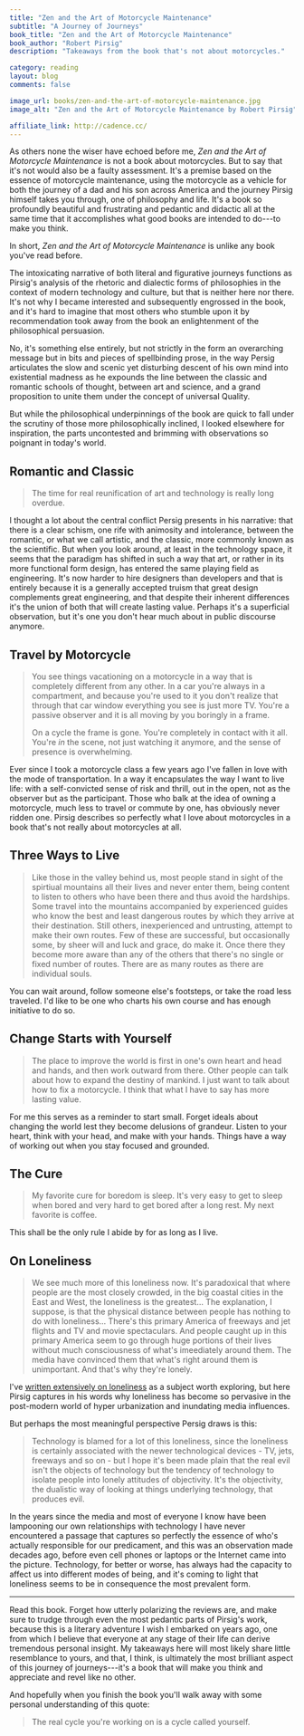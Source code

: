 ```yaml
---
title: "Zen and the Art of Motorcycle Maintenance"
subtitle: "A Journey of Journeys"
book_title: "Zen and the Art of Motorcycle Maintenance"
book_author: "Robert Pirsig"
description: "Takeaways from the book that's not about motorcycles."

category: reading
layout: blog
comments: false

image_url: books/zen-and-the-art-of-motorcycle-maintenance.jpg
image_alt: "Zen and the Art of Motorcycle Maintenance by Robert Pirsig"

affiliate_link: http://cadence.cc/
---
```


As others none the wiser have echoed before me, *Zen and the Art of Motorcycle Maintenance* is not a book about motorcycles. But to say that it's not would also be a faulty assessment. It's a premise based on the essence of motorcycle maintenance, using the motorcycle as a vehicle for both the journey of a dad and his son across America and the journey Pirsig himself takes you through, one of philosophy and life. It's a book so profoundly beautiful and frustrating and pedantic and didactic all at the same time that it accomplishes what good books are intended to do---to make you think.

In short, *Zen and the Art of Motorcycle Maintenance* is unlike any book you've read before.

The intoxicating narrative of both literal and figurative journeys functions as Pirsig's analysis of the rhetoric and dialectic forms of philosophies in the context of modern technology and culture, but that is neither here nor there. It's not why I became interested and subsequently engrossed in the book, and it's hard to imagine that most others who stumble upon it by recommendation took away from the book an enlightenment of the philosophical persuasion.

No, it's something else entirely, but not strictly in the form an overarching message but in bits and pieces of spellbinding prose, in the way Persig articulates the slow and scenic yet disturbing descent of his own mind into existential madness as he expounds the line between the classic and romantic schools of thought, between art and science, and a grand proposition to unite them under the concept of universal Quality.

But while the philosophical underpinnings of the book are quick to fall under the scrutiny of those more philosophically inclined, I looked elsewhere for inspiration, the parts uncontested and brimming with observations so poignant in today's world.

## Romantic and Classic

> The time for real reunification of art and technology is really long overdue.

I thought a lot about the central conflict Persig presents in his narrative: that there is a clear schism, one rife with animosity and intolerance, between the romantic, or what we call artistic, and the classic, more commonly known as the scientific. But when you look around, at least in the technology space, it seems that the paradigm has shifted in such a way that art, or rather in its more functional form design, has entered the same playing field as engineering. It's now harder to hire designers than developers and that is entirely because it is a generally accepted truism that great design complements great engineering, and that despite their inherent differences it's the union of both that will create lasting value. Perhaps it's a superficial observation, but it's one you don't hear much about in public discourse anymore.

## Travel by Motorcycle

> You see things vacationing on a motorcycle in a way that is completely different from any other. In a car you're always in a compartment, and because you're used to it you don't realize that through that car window everything you see is just more TV. You're a passive observer and it is all moving by you boringly in a frame.
>
> On a cycle the frame is gone. You're completely in contact with it all. You're *in* the scene, not just watching it anymore, and the sense of presence is overwhelming.

Ever since I took a motorcycle class a few years ago I've fallen in love with the mode of transportation. In a way it encapsulates the way I want to live life: with a self-convicted sense of risk and thrill, out in the open, not as the observer but as the participant. Those who balk at the idea of owning a motorcycle, much less to travel or commute by one, has obviously never ridden one. Pirsig describes so perfectly what I love about motorcycles in a book that's not really about motorcycles at all.

## Three Ways to Live

> Like those in the valley behind us, most people stand in sight of the spirtiual mountains all their lives and never enter them, being content to listen to others who have been there and thus avoid the hardships. Some travel into the mountains accompanied by experienced guides who know the best and least dangerous routes by which they arrive at their destination. Still others, inexperienced and untrusting, attempt to make their own routes. Few of these are successful, but occasionally some, by sheer will and luck and grace, do make it. Once there they become more aware than any of the others that there's no single or fixed number of routes. There are as many routes as there are individual souls.

You can wait around, follow someone else's footsteps, or take the road less traveled. I'd like to be one who charts his own course and has enough initiative to do so.

## Change Starts with Yourself

> The place to improve the world is first in one's own heart and head and hands, and then work outward from there. Other people can talk about how to expand the destiny of mankind. I just want to talk about how to fix a motorcycle. I think that what I have to say has more lasting value.

For me this serves as a reminder to start small. Forget ideals about changing the world lest they become delusions of grandeur. Listen to your heart, think with your head, and make with your hands. Things have a way of working out when you stay focused and grounded.


## The Cure

> My favorite cure for boredom is sleep. It's very easy to get to sleep when bored and very hard to get bored after a long rest. My next favorite is coffee.

This shall be the only rule I abide by for as long as I live.

## On Loneliness

> We see much more of this loneliness now. It's paradoxical that where people are the most closely crowded, in the big coastal cities in the East and West, the loneliness is the greatest... The explanation, I suppose, is that the physical distance between people has nothing to do with loneliness... There's this primary America of freeways and jet flights and TV and movie spectaculars. And people caught up in this primary America seem to go through huge portions of their lives without much consciousness of what's imeediately around them. The media have convinced them that what's right around them is unimportant. And that's why they're lonely.

I've [written extensively on loneliness](/writing/forever-alone/) as a subject worth exploring, but here Pirsig captures in his words why loneliness has become so pervasive in the post-modern world of hyper urbanization and inundating media influences.

But perhaps the most meaningful perspective Persig draws is this:

> Technology is blamed for a lot of this loneliness, since the loneliness is certainly associated with the newer technological devices - TV, jets, freeways and so on - but I hope it's been made plain that the real evil isn't the objects of technology but the tendency of technology to isolate people into lonely attitudes of objectivity. It's the objectivity, the dualistic way of looking at things underlying technology, that produces evil.

In the years since the media and most of everyone I know have been lampooning our own relationships with technology I have never encountered a passage that captures so perfectly the essence of who's actually responsible for our predicament, and this was an observation made decades ago, before even cell phones or laptops or the Internet came into the picture. Technology, for better or worse, has always had the capacity to affect us into different modes of being, and it's coming to light that loneliness seems to be in consequence the most prevalent form.

- - -

Read this book. Forget how utterly polarizing the reviews are, and make sure to trudge through even the most pedantic parts of Pirsig's work, because this is a literary adventure I wish I embarked on years ago, one from which I believe that everyone at any stage of their life can derive tremendous personal insight. My takeaways here will most likely share little resemblance to yours, and that, I think, is ultimately the most brilliant aspect of this journey of journeys---it's a book that will make you think and appreciate and revel like no other.

And hopefully when you finish the book you'll walk away with some personal understanding of this quote: 

> The real cycle you're working on is a cycle called yourself.
